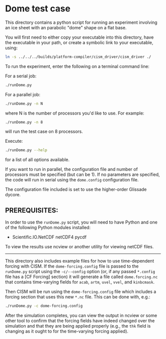 Dome test case 
==============

This directory contains a python script for running an experiment involving an
ice sheet with an parabolic "dome" shape on a flat base.  

You will first need to either copy your executable into this directory, 
have the executable in your path, or create a symbolic link to your executable,
using:

```sh
ln -s ../../../builds/platform-compiler/cism_driver/cism_driver ./
```

To run the experiment, enter the following on a terminal command line:

For a serial job: 

```sh 
./runDome.py 
```

For a parallel job: 

```sh 
./runDome.py -n N 
```

where N is the number of processors you'd like to use. For example:

```sh 
./runDome.py -n 8 
```

will run the test case on 8 processors.

Execute: 

```sh 
./runDome.py --help 
```

for a list of all options available.

If you want to run in parallel, the configuration file and number of processors
must be specified (but can be 1). If no parameters are specified, the code will
run in serial using the `dome.config` configuration file. 

The configuration file included is set to use the higher-order Glissade dycore.


PREREQUISITES: 
-------------- 

In order to use the `runDome.py` script, you will
need to have Python and one of the following Python modules installed:
* Scientific.IO.NetCDF netCDF4 pycdf

To view the results use ncview or another utility for viewing netCDF files.

--------------------------------------------------------------------------------

This directory also includes example files for how to use time-dependent forcing
with CISM. If the `dome-forcing.config` file is passed to the `runDome.py`
script using the `-c/--config` option (or, if any passed `*.config` file has a
[CF Forcing] section) it will generate a file called `dome.forcing.nc` that
contains time-varying fields for `acab`, `artm`, `uvel`, `vvel`, and
`kinbcmask`.

Then CISM will be run using the `dome-forcing.config` file which includes a
forcing section that uses this new `*.nc` file.  This can be done with, e.g.:

```sh
./runDome.py -c dome-forcing.config
```

After the simulation completes, you can view the output in ncview or some other
tool to confirm that the forcing fields have indeed changed over the simulation
and that they are being applied properly (e.g., the `thk` field is changing as
it ought to for the time-varying forcing applied).

